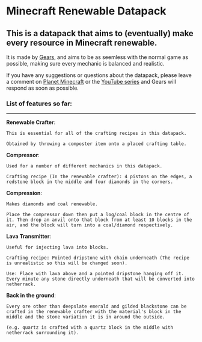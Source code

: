# Minecraft Renewable Datapack

## This is a datapack that aims to (eventually) make every resource in Minecraft renewable.

It is made by [Gears](https://github.com/GearsDev), and aims to be as seemless with the normal game as possible, making sure every mechanic is balanced and realistic.

If you have any suggestions or questions about the datapack, please leave a comment on [Planet Minecraft](https://www.planetminecraft.com/data-pack/everything-renewable-5732485/) or the [YouTube series](https://www.youtube.com/playlist?list=PLWgyGZPJ8ybI63MWwyHEa-9GkAS69Of5f) and Gears will respond as soon as possible.

### **List of features so far**:
***

**Renewable Crafter**:

    This is essential for all of the crafting recipes in this datapack.

    Obtained by throwing a composter item onto a placed crafting table.

**Compressor**:

    Used for a number of different mechanics in this datapack.
    
    Crafting recipe (In the renewable crafter): 4 pistons on the edges, a redstone block in the middle and four diamonds in the corners.

**Compression**: 

    Makes diamonds and coal renewable.

    Place the compressor down then put a log/coal block in the centre of it. Then drop an anvil onto that block from at least 10 blocks in the air, and the block will turn into a coal/diamond respectively.

**Lava Transmitter**:

    Useful for injecting lava into blocks.

    Crafting recipe: Pointed dripstone with chain underneath (The recipe is unrealistic so this will be changed soon).

    Use: Place with lava above and a pointed dripstone hanging off it. Every minute any stone directly underneath that will be converted into netherrack.

**Back in the ground**:

    Every ore other than deepslate emerald and gilded blackstone can be crafted in the renewable crafter with the material's block in the middle and the stone variation it is in around the outside.
    
    (e.g. quartz is crafted with a quartz block in the middle with netherrack surrounding it).
